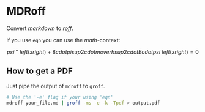 # MDRoff

Convert *markdown* to *roff*.

If you use `eqn` you can use the *math*-context:

```  math
psi~''~left ( x right ) + { 8 cdot pi sup 2 cdot m } over h sup 2 cdot E cdot psi~left ( x right ) = 0
```

## How to get a PDF

Just pipe the output of `mdroff` to `groff`.

``` sh
# Use the '-e' flag if your using 'eqn'
mdroff your_file.md | groff -ms -e -k -Tpdf > output.pdf
```
